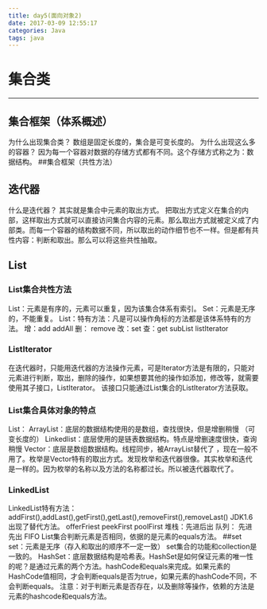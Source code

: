 ```yaml
---
title: day5(面向对象2)
date: 2017-03-09 12:55:17
categories: Java
tags: java
---
```

# 集合类

----------
## 集合框架（体系概述）
为什么出现集合类？
数组是固定长度的，集合是可变长度的。
为什么出现这么多的容器？
因为每一个容器对数据的存储方式都有不同。这个存储方式称之为：数据结构。
##集合框架（共性方法）
## 迭代器
什么是迭代器？
其实就是集合中元素的取出方式。
把取出方式定义在集合的内部，这样取出方式就可以直接访问集合内容的元素。那么取出方式就被定义成了内部类。而每一个容器的结构数据不同，所以取出的动作细节也不一样。但是都有共性内容：判断和取出。那么可以将这些共性抽取。
## List
### List集合共性方法
List：元素是有序的，元素可以重复，因为该集合体系有索引。
Set：元素是无序的，不能重复。
List：特有方法：凡是可以操作角标的方法都是该体系特有的方法。
增：add addAll
删： remove
改：set
查：get subList listIterator
### ListIterator
在迭代器时，只能用迭代器的方法操作元素，可是Iterator方法是有限的，只能对元素进行判断，取出，删除的操作，如果想要其他的操作如添加，修改等，就需要使用其子接口，ListIterator。
该接口只能通过List集合的ListIterator方法获取。
### List集合具体对象的特点
List：
ArrayList：底层的数据结构使用的是数组，查找很快，但是增删稍慢 （可变长度的）
Linkedlist：底层使用的是链表数据结构。特点是增删速度很快，查询稍慢
Vector：底层是数组数据结构。线程同步，被ArrayList替代了 ，现在一般不用了。枚举是Vector特有的取出方式。发现枚举和迭代器很像。其实枚举和迭代是一样的。因为枚举的名称以及方法的名称都过长。所以被迭代器取代了。
### LinkedList
LinkedList特有方法：addFirst(),addLast(),getFirst(),getLast(),removeFirst(),removeLast()
JDK1.6出现了替代方法。
offerFriest  peekFirst poolFirst
堆栈：先进后出
队列： 先进先出 FIFO
List集合判断元素是否相同，依据的是元素的equals方法。
##set
set：元素是无序（存入和取出的顺序不一定一致）
set集合的功能和collection是一致的。
HashSet：底层数据结构是哈希表。HashSet是如何保证元素的唯一性的呢？是通过元素的两个方法。hashCode和equals来完成。如果元素的HashCode值相同，才会判断equals是否为true，如果元素的hashCode不同，不会判断equals。
注意：对于判断元素是否存在，以及删除等操作，依赖的方法是元素的hashcode和equals方法。
